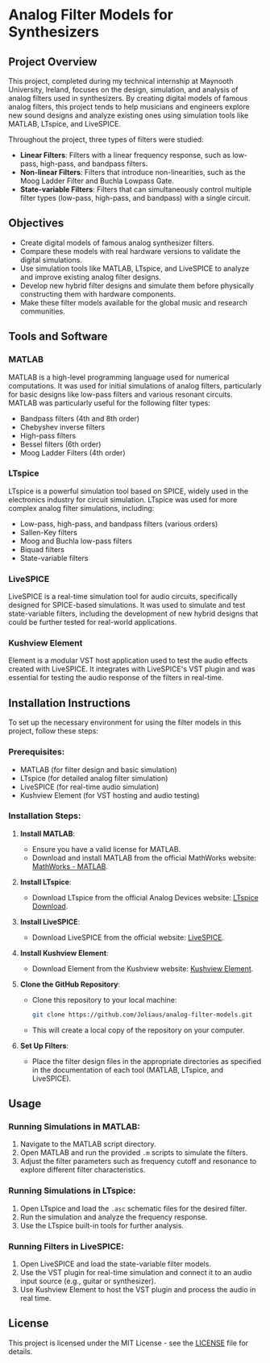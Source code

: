 # Analog Filter Models for Synthesizers

## Project Overview

This project, completed during my technical internship at Maynooth University, Ireland, focuses on the design, simulation, and analysis of analog filters used in synthesizers. By creating digital models of famous analog filters, this project tends to help musicians and engineers explore new sound designs and analyze existing ones using simulation tools like MATLAB, LTspice, and LiveSPICE.

Throughout the project, three types of filters were studied:
- **Linear Filters**: Filters with a linear frequency response, such as low-pass, high-pass, and bandpass filters.
- **Non-linear Filters**: Filters that introduce non-linearities, such as the Moog Ladder Filter and Buchla Lowpass Gate.
- **State-variable Filters**: Filters that can simultaneously control multiple filter types (low-pass, high-pass, and bandpass) with a single circuit.

## Objectives

- Create digital models of famous analog synthesizer filters.
- Compare these models with real hardware versions to validate the digital simulations.
- Use simulation tools like MATLAB, LTspice, and LiveSPICE to analyze and improve existing analog filter designs.
- Develop new hybrid filter designs and simulate them before physically constructing them with hardware components.
- Make these filter models available for the global music and research communities.

## Tools and Software

### MATLAB
MATLAB is a high-level programming language used for numerical computations. It was used for initial simulations of analog filters, particularly for basic designs like low-pass filters and various resonant circuits. MATLAB was particularly useful for the following filter types:
- Bandpass filters (4th and 8th order)
- Chebyshev inverse filters
- High-pass filters
- Bessel filters (6th order)
- Moog Ladder Filters (4th order)

### LTspice
LTspice is a powerful simulation tool based on SPICE, widely used in the electronics industry for circuit simulation. LTspice was used for more complex analog filter simulations, including:
- Low-pass, high-pass, and bandpass filters (various orders)
- Sallen-Key filters
- Moog and Buchla low-pass filters
- Biquad filters
- State-variable filters

### LiveSPICE
LiveSPICE is a real-time simulation tool for audio circuits, specifically designed for SPICE-based simulations. It was used to simulate and test state-variable filters, including the development of new hybrid designs that could be further tested for real-world applications.

### Kushview Element
Element is a modular VST host application used to test the audio effects created with LiveSPICE. It integrates with LiveSPICE's VST plugin and was essential for testing the audio response of the filters in real-time.

## Installation Instructions

To set up the necessary environment for using the filter models in this project, follow these steps:

### Prerequisites:
- MATLAB (for filter design and basic simulation)
- LTspice (for detailed analog filter simulation)
- LiveSPICE (for real-time audio simulation)
- Kushview Element (for VST hosting and audio testing)

### Installation Steps:
1. **Install MATLAB**:
   - Ensure you have a valid license for MATLAB.
   - Download and install MATLAB from the official MathWorks website: [MathWorks - MATLAB](https://www.mathworks.com/products/matlab.html).

2. **Install LTspice**:
   - Download LTspice from the official Analog Devices website: [LTspice Download](https://www.analog.com/en/design-center/design-tools-and-calculators/ltspice-simulator.html).
   
3. **Install LiveSPICE**:
   - Download LiveSPICE from the official website: [LiveSPICE](http://www.livespice.org/).

4. **Install Kushview Element**:
   - Download Element from the Kushview website: [Kushview Element](https://kushview.net/element/).

5. **Clone the GitHub Repository**:
   - Clone this repository to your local machine:
     ```bash
     git clone https://github.com/Joliaus/analog-filter-models.git
     ```
   - This will create a local copy of the repository on your computer.

6. **Set Up Filters**:
   - Place the filter design files in the appropriate directories as specified in the documentation of each tool (MATLAB, LTspice, and LiveSPICE).

## Usage

### Running Simulations in MATLAB:
1. Navigate to the MATLAB script directory.
2. Open MATLAB and run the provided `.m` scripts to simulate the filters.
3. Adjust the filter parameters such as frequency cutoff and resonance to explore different filter characteristics.

### Running Simulations in LTspice:
1. Open LTspice and load the `.asc` schematic files for the desired filter.
2. Run the simulation and analyze the frequency response.
3. Use the LTspice built-in tools for further analysis.

### Running Filters in LiveSPICE:
1. Open LiveSPICE and load the state-variable filter models.
2. Use the VST plugin for real-time simulation and connect it to an audio input source (e.g., guitar or synthesizer).
3. Use Kushview Element to host the VST plugin and process the audio in real time.

## License

This project is licensed under the MIT License - see the [LICENSE](LICENSE) file for details.
